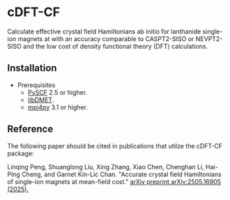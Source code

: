 # cDFT-CF
Calculate effective crystal field Hamiltonians ab initio for lanthanide single-ion magnets at with an accuracy comparable to CASPT2-SISO or NEVPT2-SISO and the low cost of density functional theory (DFT) calculations. 

Installation
------------

* Prerequisites
    - [PySCF](https://github.com/pyscf/pyscf) 2.5 or higher.
    - [libDMET](https://github.com/gkclab/libdmet_preview). 
    - [mpi4py](https://mpi4py.readthedocs.io/en/stable/) 3.1 or higher.

Reference
------------

The following paper should be cited in publications that utilze the cDFT-CF package:

Linqing Peng, Shuanglong Liu, Xing Zhang, Xiao Chen, Chenghan Li, Hai-Ping Cheng, and Garnet Kin-Lic Chan. "Accurate
crystal field Hamiltonians of single-ion magnets at mean-field cost." [arXiv preprint arXiv:2505.16905
(2025).](https://arxiv.org/abs/2505.16905)
